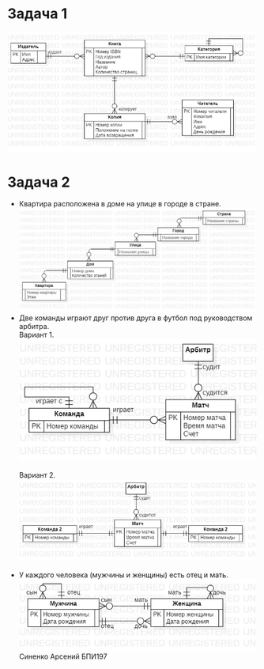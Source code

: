 # Задача 1
<code>![ER диаграмма для библиотечной системы](/Practice%202/Sinenko_Arseniy_BPI197/img/1.jpg "ER диаграмма для библиотечной системы")
</code><br>
# Задача 2
* Квартира расположена в доме на улице в городе в стране.
<code>![ER диаграмма](/Practice%202/Sinenko_Arseniy_BPI197/img/2.1.jpg "ER диаграмма")
</code><br>
* Две команды играют друг против друга в футбол под руководством арбитра.<br>
Вариант 1.<br>
<code>![ER диаграмма Вариант 1](/Practice%202/Sinenko_Arseniy_BPI197/img/2.2.1.jpg "ER диаграмма Вариант 1")
</code><br>
Вариант 2.<br>
<code>![ER диаграмма Вариант 2](/Practice%202/Sinenko_Arseniy_BPI197/img/2.2.2.jpg "ER диаграмма Вариант 2")
</code><br>
* У каждого человека (мужчины и женщины) есть отец и мать.<br>
<code>![ER диаграмма](/Practice%202/Sinenko_Arseniy_BPI197/img/2.3.jpg "ER диаграмма")
</code><br>
Синенко Арсений БПИ197